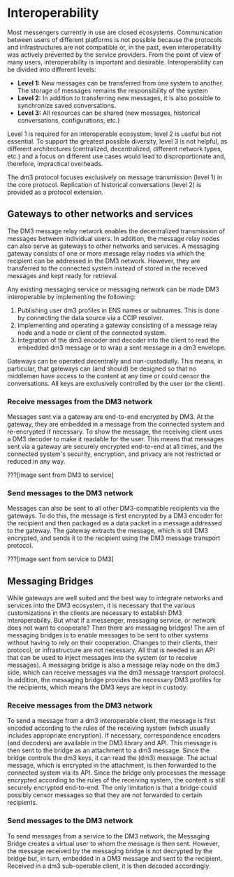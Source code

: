 # Interoperability

Most messengers currently in use are closed ecosystems. Communication between users of different platforms is not possible because the protocols and infrastructures are not compatible or, in the past, even interoperability was actively prevented by the service providers. From the point of view of many users, interoperability is important and desirable. Interoperability can be divided into different levels:

* **Level 1:** New messages can be transferred from one system to another. The storage of messages remains the responsibility of the system
* **Level 2:** In addition to transferring new messages, it is also possible to synchronize saved conversations.
* **Level 3:** All resources can be shared (new messages, historical conversations, configurations, etc.)

Level 1 is required for an interoperable ecosystem; level 2 is useful but not essential. To support the greatest possible diversity, level 3 is not helpful, as different architectures (centralized, decentralized, different network types, etc.) and a focus on different use cases would lead to disproportionate and, therefore, impractical overheads.

The dm3 protocol focuses exclusively on message transmission (level 1) in the core protocol. Replication of historical conversations (level 2) is provided as a protocol extension.

## **Gateways to other networks and services**

The DM3 message relay network enables the decentralized transmission of messages between individual users. In addition, the message relay nodes can also serve as gateways to other networks and services. A messaging gateway consists of one or more message relay nodes via which the recipient can be addressed in the DM3 network. However, they are transferred to the connected system instead of stored in the received messages and kept ready for retrieval.

Any existing messaging service or messaging network can be made DM3 interoperable by implementing the following:

1. Publishing user dm3 profiles in ENS names or subnames. This is done by connecting the data source via a CCIP resolver.
2. Implementing and operating a gateway consisting of a message relay node and a node or client of the connected system.
3. Integration of the dm3 encoder and decoder into the client to read the embedded dm3 message or to wrap a sent message in a dm3 envelope.

Gateways can be operated decentrally and non-custodially. This means, in particular, that gateways can (and should) be designed so that no middlemen have access to the content at any time or could censor the conversations. All keys are exclusively controlled by the user (or the client).

### **Receive messages from the DM3 network**

Messages sent via a gateway are end-to-end encrypted by DM3. At the gateway, they are embedded in a message from the connected system and re-encrypted if necessary. To show the message, the receiving client uses a DM3 decoder to make it readable for the user. This means that messages sent via a gateway are securely encrypted end-to-end at all times, and the connected system's security, encryption, and privacy are not restricted or reduced in any way.

???\[image sent from DM3 to service]

### **Send messages to the DM3 network**

Messages can also be sent to all other DM3-compatible recipients via the gateways. To do this, the message is first encrypted by a DM3 encoder for the recipient and then packaged as a data packet in a message addressed to the gateway. The gateway extracts the message, which is still DM3 encrypted, and sends it to the recipient using the DM3 message transport protocol.

???\[image sent from service to DM3]

## **Messaging Bridges**

While gateways are well suited and the best way to integrate networks and services into the DM3 ecosystem, it is necessary that the various customizations in the clients are necessary to establish DM3 interoperability. But what if a messenger, messaging service, or network does not want to cooperate? Then there are messaging bridges! The aim of messaging bridges is to enable messages to be sent to other systems without having to rely on their cooperation. Changes to their clients, their protocol, or infrastructure are not necessary. All that is needed is an API that can be used to inject messages into the system (or to receive messages). A messaging bridge is also a message relay node on the dm3 side, which can receive messages via the dm3 message transport protocol. In addition, the messaging bridge provides the necessary DM3 profiles for the recipients, which means the DM3 keys are kept in custody.

### **Receive messages from the DM3 network**

To send a message from a dm3 interoperable client, the message is first encoded according to the rules of the receiving system (which usually includes appropriate encryption). If necessary, correspondence encoders (and decoders) are available in the DM3 library and API. This message is then sent to the bridge as an attachment to a dm3 message. Since the bridge controls the dm3 keys, it can read the (dm3) message. The actual message, which is encrypted in the attachment, is then forwarded to the connected system via its API. Since the bridge only processes the message encrypted according to the rules of the receiving system, the content is still securely encrypted end-to-end. The only limitation is that a bridge could possibly censor messages so that they are not forwarded to certain recipients.

### **Send messages to the DM3 network**

To send messages from a service to the DM3 network, the Messaging Bridge creates a virtual user to whom the message is then sent. However, the message received by the messaging bridge is not decrypted by the bridge but, in turn, embedded in a DM3 message and sent to the recipient. Received in a dm3 sub-operable client, it is then decoded accordingly.
